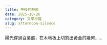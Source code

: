 ```yaml
---
title: 午後的靜默
date: 2025-10-26
category: 文學沙龍
slug: afternoon-silence
---
```


陽光穿過百葉窗，在木地板上切割出黃金的幾何……